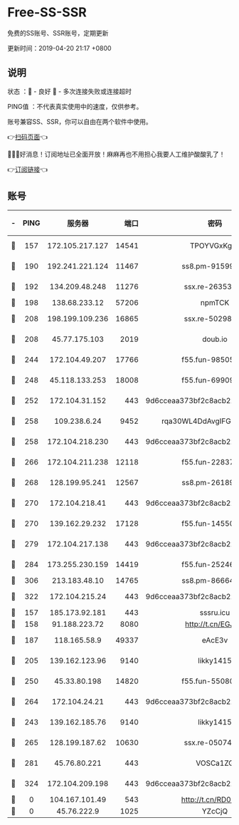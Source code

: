 # Free-SS-SSR

免费的SS账号、SSR账号，定期更新

更新时间：2019-04-20 21:17 +0800

## 说明

状态     ：🙂 - 良好 🙁 - 多次连接失败或连接超时

PING值   ：不代表真实使用中的速度，仅供参考。

账号兼容SS、SSR，你可以自由在两个软件中使用。

👉[扫码页面](https://liesauer.github.io/Free-SS-SSR/)👈

🎉🎉🎉好消息！订阅地址已全面开放！麻麻再也不用担心我要人工维护酸酸乳了！

👉[订阅链接](https://www.liesauer.net/yogurt/subscribe?ACCESS_TOKEN=DAYxR3mMaZAsaqUb)👈

## 账号

|-|PING|服务器|端口|密码|加密方式|区域|
|:----:|:----:|:-----:|-----:|:----:|:----:|:----:|
|🙂|157|172.105.217.127|14541|TPOYVGxKglpi|aes-256-cfb|JP|
|🙂|190|192.241.221.124|11467|ss8.pm-91599919|aes-256-cfb|US|
|🙂|192|134.209.48.248|11276|ssx.re-26353415|aes-256-cfb|US|
|🙂|198|138.68.233.12|57206|npmTCK|rc4-md5|US|
|🙂|208|198.199.109.236|16865|ssx.re-50298723|aes-256-cfb|US|
|🙂|208|45.77.175.103|2019|doub.io|aes-128-ctr|SG|
|🙂|244|172.104.49.207|17766|f55.fun-98505855|aes-256-cfb|SG|
|🙂|248|45.118.133.253|18008|f55.fun-69909660|aes-256-cfb|SG|
|🙂|252|172.104.31.152|443|9d6cceaa373bf2c8acb22e60b6a58be6|aes-256-cfb|US|
|🙂|258|109.238.6.24|9452|rqa30WL4DdAvgIFG6Fs3znzTa|aes-256-cfb|FR|
|🙂|258|172.104.218.230|443|9d6cceaa373bf2c8acb22e60b6a58be6|aes-256-cfb|US|
|🙂|266|172.104.211.238|12118|f55.fun-22837122|aes-256-cfb|US|
|🙂|268|128.199.95.241|12567|ss8.pm-26189593|aes-256-cfb|SG|
|🙂|270|172.104.218.41|443|9d6cceaa373bf2c8acb22e60b6a58be6|aes-256-cfb|US|
|🙂|270|139.162.29.232|17128|f55.fun-14550526|aes-256-cfb|SG|
|🙂|279|172.104.217.138|443|9d6cceaa373bf2c8acb22e60b6a58be6|aes-256-cfb|US|
|🙂|284|173.255.230.159|14419|f55.fun-25246230|aes-256-cfb|US|
|🙂|306|213.183.48.10|14765|ss8.pm-86664853|rc4-md5|RU|
|🙂|322|172.104.215.24|443|9d6cceaa373bf2c8acb22e60b6a58be6|aes-256-cfb|US|
|🙂|157|185.173.92.181|443|sssru.icu|rc4-md5|RU|
|🙂|158|91.188.223.72|8080|http://t.cn/EGJIyrl|rc4-md5|RU|
|🙂|187|118.165.58.9|49337|eAcE3v|chacha20-ietf|TW|
|🙂|205|139.162.123.96|9140|likky1415|aes-256-cfb|JP|
|🙂|250|45.33.80.198|14820|f55.fun-55080399|aes-256-cfb|US|
|🙂|264|172.104.24.21|443|9d6cceaa373bf2c8acb22e60b6a58be6|aes-256-cfb|US|
|🙁|243|139.162.185.76|9140|likky1415|aes-256-cfb|DE|
|🙁|265|128.199.187.62|10630|ssx.re-05074974|aes-256-cfb|SG|
|🙁|281|45.76.80.221|443|VOSCa1ZG|aes-256-cfb|DE|
|🙁|324|172.104.209.198|443|9d6cceaa373bf2c8acb22e60b6a58be6|aes-256-cfb|US|
|🙁|0|104.167.101.49|543|http://t.cn/RD0D7sx|rc4-md5|CA|
|🙁|0|45.76.222.9|1025|YZcCjQ|rc4-md5|JP|
